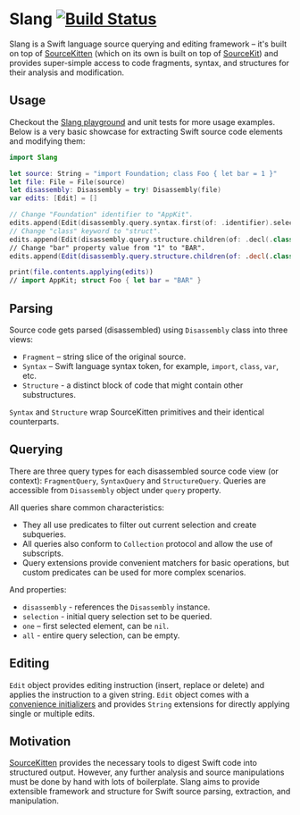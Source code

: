 # Slang [![Build Status](https://travis-ci.org/Swifteroid/Slang.svg?branch=master)](https://travis-ci.org/Swifteroid/Slang)

Slang is a Swift language source querying and editing framework – it's built on top of [SourceKitten](https://github.com/jpsim/SourceKitten) (which on its own is built on top of [SourceKit](https://github.com/apple/swift/tree/master/tools/SourceKit)) and provides super-simple access to code fragments, syntax, and structures for their analysis and modification.

## Usage

Checkout the [Slang playground](/Playground.playground) and unit tests for more usage examples. Below is a very basic showcase for extracting Swift source code elements and modifying them:

```swift
import Slang

let source: String = "import Foundation; class Foo { let bar = 1 }"
let file: File = File(source)
let disassembly: Disassembly = try! Disassembly(file)
var edits: [Edit] = []

// Change "Foundation" identifier to "AppKit".
edits.append(Edit(disassembly.query.syntax.first(of: .identifier).select(where: { $0.contents == "Foundation" }).one!, "AppKit"))
// Change "class" keyword to "struct".
edits.append(Edit(disassembly.query.structure.children(of: .decl(.class)).syntax.first(of: .keyword).one!, "struct"))
// Change "bar" property value from "1" to "BAR".
edits.append(Edit(disassembly.query.structure.children(of: .decl(.class)).syntax.last(of: .number).one!, "\"BAR\""))

print(file.contents.applying(edits))
// import AppKit; struct Foo { let bar = "BAR" }
```

## Parsing

Source code gets parsed (disassembled) using `Disassembly` class into three views:

- `Fragment` – string slice of the original source.
- `Syntax` – Swift language syntax token, for example, `import`, `class`, `var`, etc.
- `Structure` - a distinct block of code that might contain other substructures.

`Syntax` and `Structure` wrap SourceKitten primitives and their identical counterparts.

## Querying

There are three query types for each disassembled source code view (or context): `FragmentQuery`, `SyntaxQuery` and `StructureQuery`. Queries are accessible from `Disassembly` object under `query` property.

All queries share common characteristics:

- They all use predicates to filter out current selection and create subqueries.
- All queries also conform to `Collection` protocol and allow the use of subscripts.
- Query extensions provide convenient matchers for basic operations, but custom predicates can be used for more complex scenarios.

And properties:

- `disassembly` - references the `Disassembly` instance.
- `selection` - initial query selection set to be queried.
- `one` – first selected element, can be `nil`.
- `all` - entire query selection, can be empty.

## Editing

`Edit` object provides editing instruction (insert, replace or delete) and applies the instruction to a given string. `Edit` object comes with a [convenience initializers](/source/Slang/Source/Source.Edit.swift#L8-L26) and provides `String` extensions for directly applying single or multiple edits.

## Motivation

[SourceKitten](https://github.com/jpsim/SourceKitten) provides the necessary tools to digest Swift code into structured output. However, any further analysis and source manipulations must be done by hand with lots of boilerplate. Slang aims to provide extensible framework and structure for Swift source parsing, extraction, and manipulation.